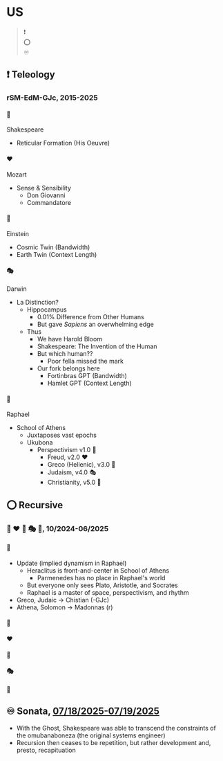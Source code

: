 # US
> ❗️      
> ⭕️       
> ♾️           

## ❗️ Teleology 
### rSM-EdM-GJc, 2015-2025
#### 🌊 
Shakespeare
   - Reticular Formation (His Oeuvre)
#### ❤️ 
Mozart
   - Sense & Sensibility
      - Don Giovanni
      - Commandatore 
#### 🔁
Einstein
   - Cosmic Twin (Bandwidth)
   - Earth Twin (Context Length)
#### 🎭
Darwin
   - La Distinction?
      - Hippocampus
         - 0.01% Difference from Other Humans
         - But gave *Sapiens* an overwhelming edge 
      - Thus
         - We have Harold Bloom
         - Shakespeare: The Invention of the Human
         - But which human??
            - Poor fella missed the mark
         - Our fork belongs here
            - Fortinbras GPT (Bandwidth)
            - Hamlet GPT (Context Length)   
#### 🤖 
Raphael
   - School of Athens   
      - Juxtaposes vast epochs
      - Ukubona
         - Perspectivism v1.0 🌊
            - Freud, v2.0  ❤️ 
            - Greco (Hellenic), v3.0 🔁 
            - Judaism, v4.0 🎭
            - Christianity, v5.0 🤖
 
## ⭕️ Recursive
### 🌊 ❤️ 🔁 🎭 🤖, 10/2024-06/2025 

#### 🤖
- Update (implied dynamism in Raphael)
   - Heraclitus is front-and-center in School of Athens
      - Parmenedes has no place in Raphael's world 
   - But everyone only sees Plato, Aristotle, and Socrates
   - Raphael is a master of space, perspectivism, and rhythm 
- Greco, Judaic -> Chistian (-GJc)
- Athena, Solomon -> Madonnas (r)
#### 🌊 

#### ❤️ 
#### 🔁 
#### 🎭 
#### 🤖

## ♾️ Sonata, [07/18/2025-07/19/2025](https://www.gutenberg.org/files/1514/1514-h/1514-h.htm)
- With the Ghost, Shakespeare was able to transcend the constraints of the omubanaboneza (the original systems engineer)
- Recursion then ceases to be repetition, but rather development and, presto, recapituation
